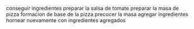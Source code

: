 conseguir ingredientes 
preparar la salsa de tomate
preparar la masa de pizza
formacion de base de la pizza 
precocer la masa 
agregar ingredientes
hornear nuevamente con ingredientes agregados

